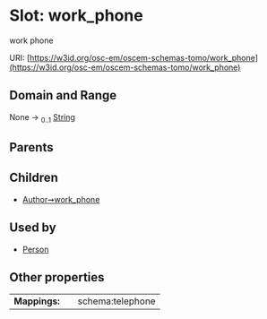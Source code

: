 
# Slot: work_phone

work phone

URI: [https://w3id.org/osc-em/oscem-schemas-tomo/work_phone](https://w3id.org/osc-em/oscem-schemas-tomo/work_phone)


## Domain and Range

None &#8594;  <sub>0..1</sub> [String](types/String.md)

## Parents


## Children

 *  [Author➞work_phone](Author_work_phone.md)

## Used by

 * [Person](Person.md)

## Other properties

|  |  |  |
| --- | --- | --- |
| **Mappings:** | | schema:telephone |
